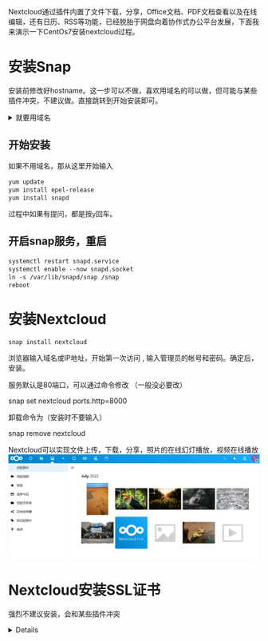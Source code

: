 Nextcloud通过插件内置了文件下载，分享，Office文档、PDF文档查看以及在线编辑，还有日历、RSS等功能，已经脱胎于网盘向着协作式办公平台发展，下面我来演示一下CentOs7安装nextcloud过程。
# 安装Snap
安装前修改好hostname。这一步可以不做，喜欢用域名的可以做，但可能与某些插件冲突，不建议做。直接跳转到开始安装即可。
 <details><summary>就要用域名</summary>

<p>

 就要用域名的操作如下，注意替换自己域名和IP。在终端窗口中输入命令：hostname或uname –n，均可以查看到当前主机的主机名：
```
vi /etc/hosts
151.254.64.178 pan.ddaniba.tokyo pan  

vi /etc/hostname
pan.ddaniba.tokyo
hostname -F /etc/hostname #重启
hostname #再次查看
```
 <p>
  </details>
  
## 开始安装
如果不用域名，那从这里开始输入
```
yum update
yum install epel-release
yum install snapd
```
过程中如果有提问，都是按`y`回车。
## 开启snap服务，重启
```
systemctl restart snapd.service
systemctl enable --now snapd.socket
ln -s /var/lib/snapd/snap /snap
reboot
```
# 安装Nextcloud
```
snap install nextcloud
```
浏览器输入域名或IP地址，开始第一次访问 , 输入管理员的帐号和密码。确定后，安装。

服务默认是80端口，可以通过命令修改 （一般没必要改）

snap set nextcloud ports.http=8000

卸载命令为（安装时不要输入）

 snap remove nextcloud 

Nextcloud可以实现文件上传，下载，分享，照片的在线幻灯播放，视频在线播放
![](/images/931.png "Nextcloud界面")
# Nextcloud安装SSL证书
强烈不建议安装，会和某些插件冲突
<details>
 <p>
如果以后想安装在线编辑office插件，建议先不要装SSL.
安装前一定先确保你的域名已经成功解析到你的VPS主机上，然后执行命令：
```
nextcloud.enable-https lets-encrypt #安装Let's Encrypt SSL
#如果你想使用自己的证书，请执行：
nextcloud.enable-https self-signed
#如果你是使用自已的证书，请在执行命令后找到SSL证书的路径，将自己的证书上传替换生成的自签名证书文件即可。

####如果提示 command not found，请加上路径
/snap/bin/nextcloud.enable-https lets-encrypt
/snap/bin/nextcloud.enable-https self-signed
```
有时候，比如安装onlyoffice的时候不能加密，需要卸载证书，请执行
```
nextcloud.disable-https lets-encrypt
```
  <p>
  <details>
NextCloud 到此安装完毕
下一篇介绍NextCloud在线编辑office和离线下载视频，
